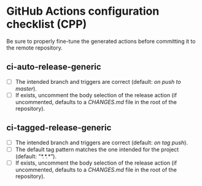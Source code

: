 # GitHub Actions configuration checklist (CPP)

Be sure to properly fine-tune the generated actions before committing it to the remote repository.

## ci-auto-release-generic

- [ ] The intended branch and triggers are correct (default: *on push to master*).
- [ ] If exists, uncomment the body selection of the release action (if uncommented, defaults to a
  *CHANGES.md* file in the root of the repository).

## ci-tagged-release-generic

- [ ] The intended branch and triggers are correct (default: *on tag push*).
- [ ] The default tag pattern matches the one intended for the project (default: *"\*.\*.\*"*).
- [ ] If exists, uncomment the body selection of the release action (if uncommented, defaults to a
  *CHANGES.md* file in the root of the repository).
